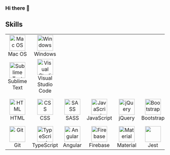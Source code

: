 ### Hi there 👋

## Skills

<table align="center" style="border: none">
<tr>
   <td align="center" width="96">
        <img src="https://cdn2.iconfinder.com/data/icons/designer-skills/128/apple-ios-system-platform-os-mac-linux-512.png" width="50" height="50" alt="Mac OS" />
      <br>Mac OS
    </td>
    <td align="center" width="96">
        <img src="https://icons-for-free.com/download-icon-microsoft+windows+icon-1320186681671871370_512.png" width="50" height="50" alt="Windows" />
      <br>Windows
    </td>
  </tr>
<tr>
   <td align="center" width="96">
        <img src="https://upload.wikimedia.org/wikipedia/commons/thumb/7/79/Breezeicons-apps-48-sublime-text.svg/1200px-Breezeicons-apps-48-sublime-text.svg.png" width="50" height="50" alt="Sublime Text" />
      <br>Sublime Text
    </td>
    <td align="center" width="96">
        <img src="https://upload.wikimedia.org/wikipedia/commons/thumb/9/9a/Visual_Studio_Code_1.35_icon.svg/800px-Visual_Studio_Code_1.35_icon.svg.png" width="50" height="50" alt="Visual Studio Code" />
      <br>Visual Studio Code
    </td>
  </tr>
  <tr>
   <td align="center" width="96">
        <img src="https://profilinator.rishav.dev/skills-assets/html5-original-wordmark.svg" width="50" height="50" alt="HTML" />
      <br>HTML
    </td>
   <td align="center" width="96">
        <img src="https://profilinator.rishav.dev/skills-assets/css3-original-wordmark.svg" width="50" height="50" alt="CSS" />
      <br>CSS
    </td>
   <td align="center" width="96">
        <img src="https://profilinator.rishav.dev/skills-assets/sass-original.svg" width="50" height="50" alt="SASS" />
      <br>SASS
    </td>

   <td align="center" width="96">
        <img src="https://profilinator.rishav.dev/skills-assets/javascript-original.svg" width="50" height="50" alt="JavaScript" />
      <br />JavaScript
    </td>
    <td align="center" width="96">
        <img src="https://cdn.icon-icons.com/icons2/2699/PNG/512/jquery_logo_icon_167804.png" width="50" height="50" alt="jQuery" />
      <br>jQuery
    </td>
    <td align="center" width="96">
        <img src="https://profilinator.rishav.dev/skills-assets/bootstrap-plain.svg" width="50" height="50" alt="Bootstrap" />
      <br />Bootstrap
    </td>
    <td align="center" width="96">
        <img src="https://www.drupal.org/files/project-images/im01.png" width="50" height="50" alt="Zurb Foundation" />
      <br />Zurb Foundation
    </td>
  </tr>


  <tr>
  <td align="center" width="96">
      <a href="https://github.com/topics/git">
        <img src="https://profilinator.rishav.dev/skills-assets/git-scm-icon.svg" width="50" height="50" alt="Git" />
      </a>
      <br>Git
    </td>
   <td align="center" width="96">
      <a href="https://github.com/topics/typescript">
        <img src="https://profilinator.rishav.dev/skills-assets/typescript-original.svg" width="50" height="50" alt="TypeScript" />
      </a>
      <br>TypeScript
    </td>
   <td align="center" width="96">
      <a href="https://github.com/topics/angular">
        <img src="https://cdn.worldvectorlogo.com/logos/angular-icon-1.svg" width="50" height="50" alt="Angular" />
      </a>
      <br>Angular
    </td>
   <td align="center" width="96">
      <a href="https://github.com/topics/firebase">
        <img src="https://coollogo.net/wp-content/uploads/2021/02/Firebase-logo.svg" width="50" height="50" alt="Firebase" />
      </a>
      <br>Firebase
    </td>
    <td align="center" width="96">
      <a href="https://github.com/topics/material-design">
        <img src="https://angular.io/generated/images/marketing/concept-icons/material.svg" width="50" height="50" alt="Material" />
      </a>
      <br>Material
    </td>
    <td align="center" width="96">
      <a href="https://github.com/topics/jest">
        <img src="https://nx.dev/documentation/shared/jest-logo.png" width="50" height="50" alt="" />
      </a>
      <br>Jest
    </td>
    <td align="center" width="96">
      <a href="https://www.youtube.com/watch?v=yagTi6x-ILY">
        <img src="https://upload.wikimedia.org/wikipedia/commons/0/07/Blank5x5.svg" width="50" height="50" alt="" />
      </a>
      <br>
    </td>
  </tr>
</table>

<!--
**lubkoKuzenko/lubkoKuzenko** is a ✨ _special_ ✨ repository because its `README.md` (this file) appears on your GitHub profile.

Here are some ideas to get you started:

- 🔭 I’m currently working on ...
- 🌱 I’m currently learning ...
- 👯 I’m looking to collaborate on ...
- 🤔 I’m looking for help with ...
- 💬 Ask me about ...
- 📫 How to reach me: ...
- 😄 Pronouns: ...
- ⚡ Fun fact: ...
-->
